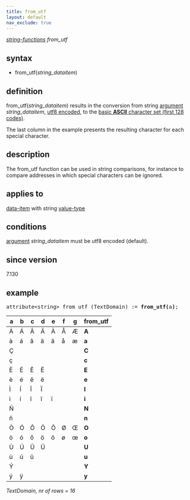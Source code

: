```yaml
---
title: from_utf
layout: default
nav_exclude: true
---
```

*[string-functions](string-functions) from_utf*

## syntax

- from_utf(*string_dataitem*)

## definition

from_utf(*string_dataitem*) results in the conversion from string [argument](argument) *string_dataitem*, [utf8 encoded](https://en.wikipedia.org/wiki/UTF-8), to the [basic **ASCII** character set (first 128 codes)](https://en.wikipedia.org/wiki/ASCII).

The last column in the example presents the resulting character for each special character.

## description

The from_utf function can be used in string comparisons, for instance to compare addresses in which special characters can be ignored.

## applies to

[data-item](data-item) with string [value-type](value-type)

## conditions

[argument](argument) *string_dataitem* must be utf8 encoded (default).

## since version

7.130

## example

<pre>
attribute&lt;string&gt; from_utf (TextDomain) := <B>from_utf(</B>a<B>)</B>;
</pre>

|a|	b|	c|	d|	e|	f|	g| **from_utf**|
|-|------|-------|-------|-------|-------|-------|-------------|
|À|	Á|	Â|	Ä|	Ã|	Å|	Æ|        **A**|
|à|	á|	â|	ä|	ã|	å|	æ|	  **a**|
|Ç|	 |	 |	 |	 |	 |	 |        **C**|
|ç|	 |	 |	 |	 |	 |	 |	  **c**|
|È|	É|	Ê|	Ë|	 |	 |	 |	  **E**|
|è|	é|	ê|	ë|	 |	 |	 |	  **e**|
|Ì|	Í|	Î|	Ï|	 |	 |	 |	  **I**|
|ì|	í|	î|	ï|	ï|	 |	 |	  **i**|
|Ñ|      |	 |	 |	 |	 |	 |        **N**|
|ñ|	 |	 |	 |	 |	 |	 |	  **n**|
|Ò|	Ó|	Ô|	Ö|	Õ|	Ø|	Œ|	  **O**|
|ò|	ó|	ô|	ö|	õ|	ø|	œ|	  **o**|
|Ù|	Ú|	Û|	Ü|	 |	 |	 |	  **U**|
|ù|	ú|	û|	 |	 |	 |	 |     	  **u**|
|Ý|	 |	 |	 |	 |	 |	 |        **Y**|
|ý|	ÿ|	 |	 |	 |	 |	 |	  **y**|

*TextDomain, nr of rows = 16*